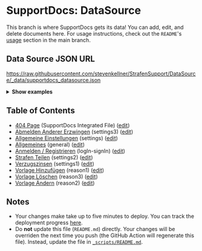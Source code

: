 # SupportDocs: DataSource
This branch is where SupportDocs gets its data! You can add, edit, and delete documents here. For usage instructions, check out the `README`'s [usage](https://github.com/aheze/SupportDocs#using-the-github-repo) section in the main branch.

## Data Source JSON URL
<a href="https://raw.githubusercontent.com/stevenkellner/StrafenSupport/DataSource/_data/supportdocs_datasource.json">https://raw.githubusercontent.com/stevenkellner/StrafenSupport/DataSource/_data/supportdocs_datasource.json</a>

<details>
<summary><strong>Show examples</strong></summary>

<hr>

### SwiftUI
```swift
struct SwiftUIExampleView_MinimalCode: View {
    let dataSource = URL(string: "https://raw.githubusercontent.com/stevenkellner/StrafenSupport/DataSource/_data/supportdocs_datasource.json")!
    @State var supportDocsPresented = false
    
    var body: some View {
        Button("Present SupportDocs from SwiftUI!") { supportDocsPresented = true }
        .sheet(isPresented: $supportDocsPresented, content: {
            SupportDocsView(dataSource: dataSource, isPresented: $supportDocsPresented)
        })
    }
}
```

### UIKit
```swift
class UIKitExampleController_MinimalCode: UIViewController {
    /**
    Connect this inside the storyboard.
    
    This is just for demo purposes, so it's not connected yet.
    */
    @IBAction func presentButtonPressed(_ sender: Any) {
        let dataSource = URL(string: "https://raw.githubusercontent.com/stevenkellner/StrafenSupport/DataSource/_data/supportdocs_datasource.json")!
    
        let supportDocsViewController = SupportDocsViewController(dataSource: dataSource)
        self.present(supportDocsViewController, animated: true, completion: nil)
    }
}
```

<hr>

</details>

## Table of Contents
- [404 Page](https://stevenkellner.github.io/StrafenSupport/404) (SupportDocs Integrated File) ([edit](https://github.com/stevenkellner/StrafenSupport/edit/DataSource/StrafenSupport/404.md))
- [Abmelden Anderer Erzwingen](https://stevenkellner.github.io/StrafenSupport/Settings/ForceSignOutSettings) (settings3) ([edit](https://github.com/stevenkellner/StrafenSupport/edit/DataSource/Settings/ForceSignOutSettings.md))
- [Allgemeine Einstellungen](https://stevenkellner.github.io/StrafenSupport/Settings/GeneralSettings) (settings) ([edit](https://github.com/stevenkellner/StrafenSupport/edit/DataSource/Settings/GeneralSettings.md))
- [Allgemeines](https://stevenkellner.github.io/StrafenSupport/General) (general) ([edit](https://github.com/stevenkellner/StrafenSupport/edit/DataSource/StrafenSupport/General.md))
- [Anmelden / Registrieren](https://stevenkellner.github.io/StrafenSupport/LogIn-SignIn) (logIn-signIn) ([edit](https://github.com/stevenkellner/StrafenSupport/edit/DataSource/StrafenSupport/LogIn-SignIn.md))
- [Strafen Teilen](https://stevenkellner.github.io/StrafenSupport/Settings/ShareFinesSettings) (settings2) ([edit](https://github.com/stevenkellner/StrafenSupport/edit/DataSource/Settings/ShareFinesSettings.md))
- [Verzugszinsen](https://stevenkellner.github.io/StrafenSupport/Settings/LatePaymentInterestSettings) (settings1) ([edit](https://github.com/stevenkellner/StrafenSupport/edit/DataSource/Settings/LatePaymentInterestSettings.md))
- [Vorlage Hinzufügen](https://stevenkellner.github.io/StrafenSupport/ReasonActions/AddReason) (reason1) ([edit](https://github.com/stevenkellner/StrafenSupport/edit/DataSource/ReasonActions/AddReason.md))
- [Vorlage Löschen](https://stevenkellner.github.io/StrafenSupport/ReasonActions/DeleteReason) (reason3) ([edit](https://github.com/stevenkellner/StrafenSupport/edit/DataSource/ReasonActions/DeleteReason.md))
- [Vorlage Ändern](https://stevenkellner.github.io/StrafenSupport/ReasonActions/UpdateReason) (reason2) ([edit](https://github.com/stevenkellner/StrafenSupport/edit/DataSource/ReasonActions/UpdateReason.md))


## Notes
- Your changes make take up to five minutes to deploy. You can track the deployment progress [here](https://github.com/stevenkellner/StrafenSupport/deployments/activity_log?environment=github-pages).
- Do **not** update this file (`README.md`) directly. Your changes will be overriden the next time you push (the GitHub Action will regenerate this file). Instead, update the file in [`_scripts/README.md`](https://github.com/stevenkellner/StrafenSupport/edit/DataSource/_scripts/README.md). 